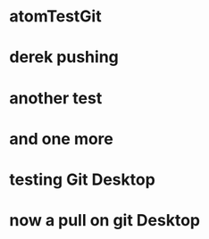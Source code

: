 # atomTestGit
# derek pushing
# another test
# and one more
# testing Git Desktop
# now a pull on git Desktop
